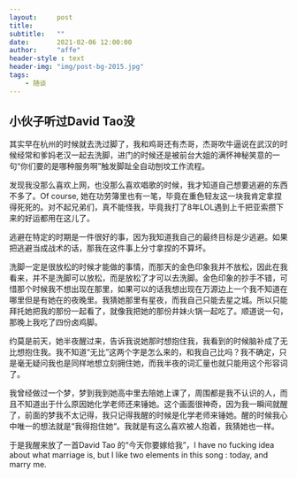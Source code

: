 ```yaml
---
layout:     post
title:      
subtitle:   ""
date:       2021-02-06 12:00:00
author:     "affe"
header-style : text
header-img: "img/post-bg-2015.jpg"
tags:
    - 随谈
---
```


## 小伙子听过David Tao没

其实早在杭州的时候就去洗过脚了，我和鸡哥还有杰哥，杰哥吹牛逼说在武汉的时候经常和爹妈老汉一起去洗脚，进门的时候还是被前台大姐的满怀神秘笑意的一句“你们要的是哪种服务啊”触发脚趾全自动刨坟工作流程。

发现我没那么喜欢上网，也没那么喜欢唱歌的时候，我才知道自己想要逃避的东西不多了。Of course, 她在功劳簿里也有一笔，毕竟在重色轻友这一块我肯定拿捏得死死的。对不起兄弟们，真不能怪我，毕竟我打了8年LOL遇到上千把亚索攒下来的好运都用在这儿了。

逃避在特定的时期是一件很好的事，因为我知道我自己的最终目标是少逃避。如果把逃避当成战术的话，那我在这件事上分寸拿捏的不算坏。

洗脚一定是很放松的时候才能做的事情，而那天的金色印象我并不放松，因此在我看来，并不是洗脚可以放松，而是放松了才可以去洗脚。金色印象的抄手不错，可惜那个时候我不想出现在那里，如果可以的话我想出现在万源边上一个我不知道在哪里但是有她在的夜晚里。我猜她那里有星夜，而我自己只能去星之城。所以只能拜托她把我的那份一起看了，就像我把她的那份井妹火锅一起吃了。顺道说一句，那晚上我吃了四份卤鸡脚。

约莫是前天，她半夜醒过来，告诉我说她那时想抱住我，我看到的时候脑补成了无比想抱住我。我不知道“无比”这两个字是怎么来的，和我自己比吗？我不确定，只是毫无疑问我也是同样地想立刻拥住她，而我半夜的词汇量也就只能用这个形容词了。

我曾经做过一个梦，梦到我到她高中里去陪她上课了，周围都是我不认识的人，而且不知道出于什么原因她化学老师还来锤她。这个画面很神奇，因为我一瞬间就醒了，前面的梦我不太记得，我只记得我醒的时候是化学老师来锤她。醒的时候我心中唯一的想法就是“我得抱住她“。我就是有这么喜欢被人抱着，我猜她也一样。

于是我醒来放了一首David Tao 的“今天你要嫁给我”，I have no fucking idea about what marriage is, but I like two elements in this song : today,  and marry me.  



































